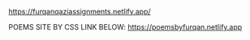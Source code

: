 https://furqanqaziassignments.netlify.app/

POEMS SITE BY CSS LINK BELOW:
https://poemsbyfurqan.netlify.app
